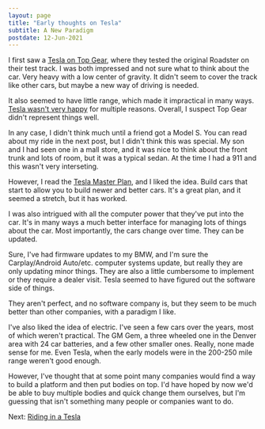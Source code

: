 ```yaml
---
layout: page
title: "Early thoughts on Tesla"
subtitle: A New Paradigm
postdate: 12-Jun-2021
---
```


I first saw a [Tesla on Top Gear](https://www.youtube.com/watch?v=JKtK493sGAk), where they tested the original Roadster on their test track. I was both impressed and not sure what to think about the car. Very heavy with a low center of gravity. It didn't seem to cover the track like other cars, but maybe a new way of driving is needed.

It also seemed to have little range, which made it impractical in many ways. [Tesla wasn't very happy](https://www.tesla.com/blog/tesla-vs-top-gear) for multiple reasons. Overall, I suspect Top Gear didn't represent things well.

In any case, I didn't think much until a friend got a Model S. You can read about my ride in the next post, but I didn't think this was special. My son and I had seen one in a mall store, and it was nice to think about the front trunk and lots of room, but it was a typical sedan. At the time I had a 911 and this wasn't very interseting.

However, I read the [Tesla Master Plan](https://www.tesla.com/blog/master-plan-part-deux), and I liked the idea. Build cars that start to allow you to build newer and better cars. It's a great plan, and it seemed a stretch, but it has worked.

I was also intrigued with all the computer power that they've put into the car. It's in many ways a much better interface for managing lots of things about the car. Most importantly, the cars change over time. They can be updated. 

Sure, I've had firmware updates to my BMW, and I'm sure the Carplay/Android Auto/etc. computer systems update, but really they are only updating minor things. They are also a little cumbersome to implement or they require a dealer visit. Tesla seemed to have figured out the software side of things.

They aren't perfect, and no software company is, but they seem to be much better than other companies, with a paradigm I like.

I've also liked the idea of electric. I've seen a few cars over the years, most of which weren't practical. The GM Gem, a three wheeled one in the Denver area with 24 car batteries, and a few other smaller ones. Really, none made sense for me. Even Tesla, when the early models were in the 200-250 mile range weren't good enough.

However, I've thought that at some point many companies would find a way to build a platform and then put bodies on top. I'd have hoped by now we'd be able to buy multiple bodies and quick change them ourselves, but I'm guessing that isn't something many people or companies want to do.

Next: [Riding in a Tesla](/projects/tesla/firstride/)